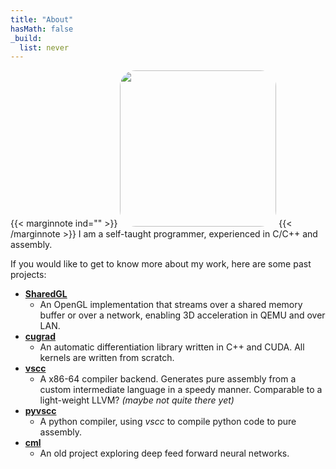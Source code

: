 ```yaml
---
title: "About"
hasMath: false
_build:
  list: never
---
```


{{< marginnote ind="" >}} <img src="https://avatars.githubusercontent.com/u/38770072?v=4" style="object-fit: cover; border-radius: 10%; width: 250px;" /> {{< /marginnote >}} I am a self-taught programmer, experienced in C/C++ and assembly.

If you would like to get to know more about my work, here are some past projects:
- [**SharedGL**](https://github.com/dmaivel/sharedgl)
  - An OpenGL implementation that streams over a shared memory buffer or over a network, enabling 3D acceleration in QEMU and over LAN.
- [**cugrad**](https://github.com/dmaivel/cugrad)
  - An automatic differentiation library written in C++ and CUDA. All kernels are written from scratch.
- [**vscc**](https://github.com/dmaivel/vscc)
  - A x86-64 compiler backend. Generates pure assembly from a custom intermediate language in a speedy manner. Comparable to a light-weight LLVM? *(maybe not quite there yet)*
- [**pyvscc**](https://github.com/dmaivel/pyvscc)
  - A python compiler, using *vscc* to compile python code to pure assembly.
- [**cml**](https://github.com/dmaivel/cml)
  - An old project exploring deep feed forward neural networks.